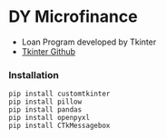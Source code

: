 # DY Microfinance
- Loan Program developed by Tkinter
- [Tkinter Github](https://github.com/TomSchimansky/CustomTkinter)

### Installation
```
pip install customtkinter
pip install pillow
pip install pandas
pip install openpyxl
pip install CTkMessagebox
```